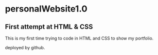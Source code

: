 # personalWebsite1.0

## First attempt at HTML & CSS

This is my first time trying to code in HTML and CSS to show my portfolio. 

deployed by github.


